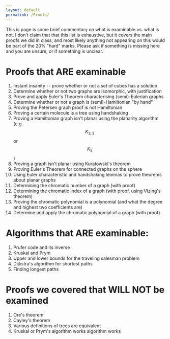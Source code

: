 ```yaml
---
layout: default
permalink: /Proofs/
---
```


This is page is some brief commentary on what is examinable vs. what is not.  I don't claim that that this list is exhaustive, but it covers the main proofs we did in class, and most likely anything not appearing on this would be part of the 20% "hard" marks.  Please ask if something is missing here and you are unsure, or if something is unclear.

Proofs that ARE examinable
=====
1. Instant insanity -- prove whether or not a set of cubes has a solution
2. Determine whether or not two graphs are isomorphic, with justification
3. Prove and apply Euler's Theorem characterising (semi)-Eulerian graphs
4. Determine whether or not a graph is (semi)-Hamiltonian "by hand"   
5. Proving the Petersen graph proof is not Hamiltonian
6. Proving a certain molecule is a tree using handshaking
8. Proving a Hamiltonian graph isn't planar using the planarity algorithm (e.g. $$K_{3,3}$$ or $$K_5$$)
9. Proving a graph isn't planar using Kuratowski's theorem
10. Proving Euler's Theorem for connected graphs on the sphere
11. Using Euler characteristic and handshaking lemmas to prove theorems about planar graphs
12. Determining the chromatic number of a graph (with proof)
13. Determining the chromatic index of a graph (with proof, using Vizing's theorem)
14. Proving the chromatic polynomial is a polynomial (and what the degree and highest two coefficients are)
15. Determine and apply the chromatic polynomial of a graph (with proof)

Algorithms that ARE examinable:
====

1. Prufer code and its inverse
2. Kruskal and Prym
3. Upper and lower bounds for the traveling salesman problem
4. Dijkstra's algorithm for shortest paths
5. Finding longest paths


Proofs we covered that WILL NOT be examined
====

1. Ore's theorem
2. Cayley's theorem
3. Various definitions of trees are equivalent
3. Kruskal or Prym's algorithm works algorithm works

